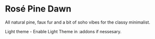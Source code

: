 
# Rosé Pine Dawn

All natural pine, faux fur and a bit of soho vibes for the classy minimalist.

Light theme - Enable Light Theme in :addons if nessesary.
